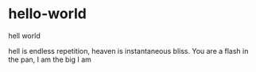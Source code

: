 # hello-world
hell world

hell is endless repetition, heaven is instantaneous bliss. You are a flash in the pan, I am the big I am
